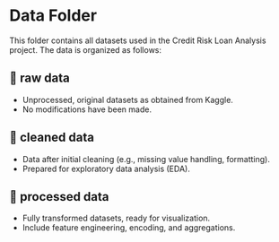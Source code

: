 # Data Folder

This folder contains all datasets used in the Credit Risk Loan Analysis project. The data is organized as follows:

## 📂 raw data  
- Unprocessed, original datasets as obtained from Kaggle.  
- No modifications have been made.  

## 📂 cleaned data  
- Data after initial cleaning (e.g., missing value handling, formatting).  
- Prepared for exploratory data analysis (EDA).  

## 📂 processed data  
- Fully transformed datasets, ready for visualization.  
- Include feature engineering, encoding, and aggregations.  
